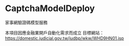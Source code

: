 # CaptchaModelDeploy
家事網驗證碼模型服務

本項目因應金融業開戶自動化需求而成立
目標網站：https://domestic.judicial.gov.tw/judbp/wkw/WHD9HN01.jsp
